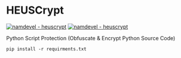 # HEUSCrypt
[![namdevel - heuscrypt](https://img.shields.io/static/v1?label=namdevel&message=heuscrypt&color=blue&logo=github)](https://github.com/namdevel/heuscrypt "Go to GitHub repo")
[![namdevel - heuscrypt](https://img.shields.io/static/v1?label=Python%20Version&message=3.9%20|%203.10&color=blue&logo=python&style=flat-square)](https://github.com/namdevel/heuscrypt "Go to GitHub repo")

Python Script Protection (Obfuscate & Encrypt Python Source Code)

```
pip install -r requirments.txt
```

